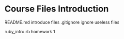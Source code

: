 Course Files Introduction
========================================


README.md        introduce files
.gitignore       ignore useless files

ruby_intro.rb    homework 1
